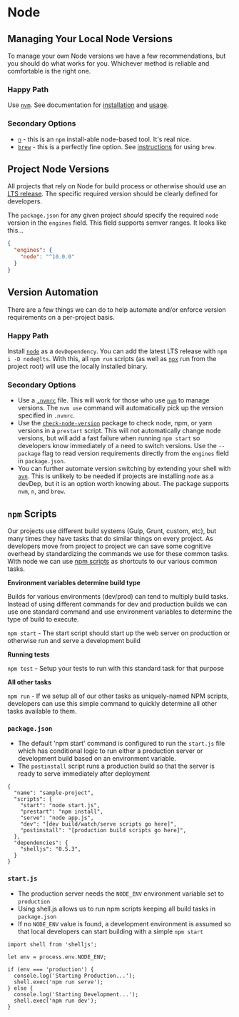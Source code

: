 # Node

## Managing Your Local Node Versions

To manage your own Node versions we have a few recommendations, but you should do what works for you. Whichever method is reliable and comfortable is the right one.

### Happy Path

Use [`nvm`](https://github.com/nvm-sh/nvm). See documentation for [installation](https://github.com/nvm-sh/nvm#installation-and-update) and [usage](https://github.com/nvm-sh/nvm#usage). 

### Secondary Options

- [`n`](https://www.npmjs.com/package/n) - this is an `npm` install-able node-based tool. It's real nice.
- [`brew`](https://brew.sh/) - this is a perfectly fine option. See [instructions](./managing-node-with-brew.md) for using `brew`.

## Project Node Versions

All projects that rely on Node for build process or otherwise should use an [LTS release](https://github.com/nodejs/Release). The specific required version should be clearly defined for developers.

The `package.json` for any given project _should_ specify the required `node` version in the `engines` field. This field supports semver ranges. It looks like this...
```json
{
  "engines": {
    "node": "^10.0.0"
  }
}
```

## Version Automation

There are a few things we can do to help automate and/or enforce version requirements on a per-project basis. 

### Happy Path

Install [`node`](https://www.npmjs.com/package/node) as a `devDependency`. You can add the latest LTS release with `npm i -D node@lts`. With this, all `npm run` scripts (as well as [`npx`](https://www.npmjs.com/package/npx) run from the project root) will use the locally installed binary.

### Secondary Options 

- Use a [`.nvmrc`](https://github.com/nvm-sh/nvm#nvmrc) file. This will work for those who use [`nvm`](https://github.com/nvm-sh/nvm) to manage versions. The `nvm use` command will automatically pick up the version specified in `.nvmrc`.
- Use the [`check-node-version`](https://github.com/parshap/check-node-version) package to check node, npm, or yarn versions in a `prestart` script. This will not automatically change node versions, but will add a fast failure when running `npm start` so developers know immediately of a need to switch versions. Use the `--package` flag to read version requirements directly from the `engines` field in `package.json`.
- You can further automate version switching by extending your shell with [`avn`](https://github.com/wbyoung/avn). This is unlikely to be needed if projects are installing `node` as a devDep, but it is an option worth knowing about. The package supports `nvm`, `n`, and `brew`.

## `npm` Scripts

Our projects use different build systems (Gulp, Grunt, custom, etc), but many
times they have tasks that do similar things on every project. As developers
move from project to project we can save some cognitive overhead by
standardizing the commands we use for these common tasks. With node we can use
[npm scripts](https://docs.npmjs.com/misc/scripts) as shortcuts to our various
common tasks.

**Environment variables determine build type**

Builds for various environments (dev/prod) can tend to multiply build tasks.
Instead of using different commands for dev and production builds we can use
one standard command and use environment variables to determine the type of
build to execute.

`npm start` - The start script should start up the web server on production or otherwise run and serve a development build

**Running tests**

`npm test` - Setup your tests to run with this standard task for that purpose

**All other tasks**

`npm run` - If we setup all of our other tasks as uniquely-named NPM scripts,
developers can use this simple command to quickly determine all other tasks
available to them.

### `package.json`

- The default 'npm start' command is configured to run the `start.js` file which has conditional logic to run either
a production server or development build based on an environment variable.
- The `postinstall` script runs a production build so that the server is ready to serve immediately after deployment

```
{
  "name": "sample-project",
  "scripts": {
    "start": "node start.js",
    "prestart": "npm install",
    "serve": "node app.js",
    "dev": "[dev build/watch/serve scripts go here]",
    "postinstall": "[production build scripts go here]",
  },
  "dependencies": {
    "shelljs": "0.5.3",
  }
}
```

### `start.js`

- The production server needs the `NODE_ENV` environment variable set to `production`
- Using shell.js allows us to run npm scripts keeping all build tasks in `package.json`
- If no `NODE_ENV` value is found, a development environment is assumed so that local developers can start building with a simple `npm start`


```
import shell from 'shelljs';

let env = process.env.NODE_ENV;

if (env === 'production') {
  console.log('Starting Production...');
  shell.exec('npm run serve');
} else {
  console.log('Starting Development...');
  shell.exec('npm run dev');
}
```

